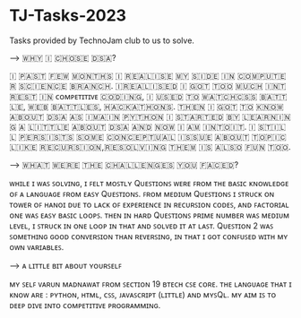 # TJ-Tasks-2023
Tasks provided by TechnoJam club to us to solve.

--> ​🇼​​🇭​​🇾​ ​🇮​ ​🇨​​🇭​​🇴​​🇸​​🇪​ ​🇩​​🇸​​🇦​?

​🇮​ ​🇵​​🇦​​🇸​​🇹​ ​🇫​​🇪​​🇼​ ​🇲​​🇴​​🇳​​🇹​​🇭​​🇸​ ​🇮​ ​🇷​​🇪​​🇦​​🇱​​🇮​​🇸​​🇪​ ​🇲​​🇾​ ​🇸​​🇮​​🇩​​🇪​ ​🇮​​🇳​ ​🇨​​🇴​​🇲​​🇵​​🇺​​🇹​​🇪​​🇷​ ​🇸​​🇨​​🇮​​🇪​​🇳​​🇨​​🇪​ ​🇧​​🇷​​🇦​​🇳​​🇨​​🇭​. ​🇮​ ​🇷​​🇪​​🇦​​🇱​​🇮​​🇸​​🇪​​🇩​ ​🇮​ ​🇬​​🇴​​🇹​ ​🇹​​🇴​​🇴​ ​🇲​​🇺​​🇨​​🇭​ ​🇮​​🇳​​🇹​​🇷​​🇪​​🇸​​🇹​ ​🇮​​🇳​ ​ᴄᴏᴍᴘᴇᴛɪᴛɪᴠᴇ​ ​🇨​​🇴​​🇩​​🇮​​🇳​​🇬​, ​🇮​ ​🇺​​🇸​​🇪​​🇩​ ​🇹​​🇴​ ​🇼​​🇦​​🇹​​🇨​​🇭​ ​🇨​​🇸​​🇸​ ​🇧​​🇦​​🇹​​🇹​​🇱​​🇪​, ​🇼​​🇪​​🇧​ ​🇧​​🇦​​🇹​​🇹​​🇱​​🇪​​🇸​, ​🇭​​🇦​​🇨​​🇰​​🇦​​🇹​​🇭​​🇴​​🇳​​🇸​. ​🇹​​🇭​​🇪​​🇳​ ​🇮​ ​🇬​​🇴​​🇹​ ​🇹​​🇴​ ​🇰​​🇳​​🇴​​🇼​ ​🇦​​🇧​​🇴​​🇺​​🇹​ ​🇩​​🇸​​🇦​ ​🇦​​🇸​ ​🇮​ ​🇲​​🇦​​🇮​​🇳​ ​🇵​​🇾​​🇹​​🇭​​🇴​​🇳​ ​🇮​ ​🇸​​🇹​​🇦​​🇷​​🇹​​🇪​​🇩​ ​🇧​​🇾​ ​🇱​​🇪​​🇦​​🇷​​🇳​​🇮​​🇳​​🇬​ ​🇦​ ​🇱​​🇮​​🇹​​🇹​​🇱​​🇪​ ​🇦​​🇧​​🇴​​🇺​​🇹​ ​🇩​​🇸​​🇦​ ​🇦​​🇳​​🇩​ ​🇳​​🇴​​🇼​ ​🇮​ ​🇦​​🇲​ ​🇮​​🇳​​🇹​​🇴​ ​🇮​​🇹​. ​🇮​ ​🇸​​🇹​​🇮​​🇱​​🇱​ ​🇵​​🇪​​🇷​​🇸​​🇮​​🇸​​🇹​​🇸​ ​🇸​​🇴​​🇲​​🇪​ ​🇨​​🇴​​🇳​​🇨​​🇪​​🇵​​🇹​​🇺​​🇦​​🇱​ ​🇮​​🇸​​🇸​​🇺​​🇪​ ​🇦​​🇧​​🇴​​🇺​​🇹​ ​🇹​​🇴​​🇵​​🇮​​🇨​ ​🇱​​🇮​​🇰​​🇪​ ​🇷​​🇪​​🇨​​🇺​​🇷​​🇸​​🇮​​🇴​​🇳​, ​🇷​​🇪​​🇸​​🇴​​🇱​​🇻​​🇮​​🇳​​🇬​ ​🇹​​🇭​​🇪​​🇲​ ​🇮​​🇸​ ​🇦​​🇱​​🇸​​🇴​ ​🇫​​🇺​​🇳​ ​🇹​​🇴​​🇴​.



--> ​🇼​​🇭​​🇦​​🇹​ ​🇼​​🇪​​🇷​​🇪​ ​🇹​​🇭​​🇪​ ​🇨​​🇭​​🇦​​🇱​​🇱​​🇪​​🇳​​🇬​​🇪​​🇸​ ​🇾​​🇴​​🇺​ ​🇫​​🇦​​🇨​​🇪​​🇩​?

ᴡʜɪʟᴇ ɪ ᴡᴀꜱ ꜱᴏʟᴠɪɴɢ, ɪ  ꜰᴇʟᴛ ᴍᴏꜱᴛʟʏ Qᴜᴇꜱᴛɪᴏɴꜱ ᴡᴇʀᴇ ꜰʀᴏᴍ ᴛʜᴇ ʙᴀꜱɪᴄ ᴋɴᴏᴡʟᴇᴅɢᴇ ᴏꜰ ᴀ ʟᴀɴɢᴜᴀɢᴇ ꜰʀᴏᴍ ᴇᴀꜱʏ Qᴜᴇꜱᴛɪᴏɴꜱ. ꜰʀᴏᴍ ᴍᴇᴅɪᴜᴍ Qᴜᴇꜱᴛɪᴏɴꜱ ɪ ꜱᴛʀᴜᴄᴋ ᴏɴ ᴛᴏᴡᴇʀ ᴏꜰ ʜᴀɴᴏɪ ᴅᴜᴇ ᴛᴏ ʟᴀᴄᴋ ᴏꜰ ᴇxᴘᴇʀɪᴇɴᴄᴇ ɪɴ ʀᴇᴄᴜʀꜱɪᴏɴ ᴄᴏᴅᴇꜱ, ᴀɴᴅ ꜰᴀᴄᴛᴏʀɪᴀʟ ᴏɴᴇ ᴡᴀꜱ ᴇᴀꜱʏ ʙᴀꜱɪᴄ ʟᴏᴏᴘꜱ. ᴛʜᴇɴ ɪɴ ʜᴀʀᴅ Qᴜᴇꜱᴛɪᴏɴꜱ ᴘʀɪᴍᴇ ɴᴜᴍʙᴇʀ ᴡᴀꜱ ᴍᴇᴅɪᴜᴍ ʟᴇᴠᴇʟ, ɪ ꜱᴛʀᴜᴄᴋ ɪɴ ᴏɴᴇ ʟᴏᴏᴘ ɪɴ ᴛʜᴀᴛ ᴀɴᴅ ꜱᴏʟᴠᴇᴅ ɪᴛ ᴀᴛ ʟᴀꜱᴛ. Qᴜᴇꜱᴛɪᴏɴ 2 ᴡᴀꜱ ꜱᴏᴍᴇᴛʜɪɴɢ ɢᴏᴏᴅ ᴄᴏɴᴠᴇʀꜱɪᴏɴ ᴛʜᴀɴ ʀᴇᴠᴇʀꜱɪɴɢ, ɪɴ ᴛʜᴀᴛ ɪ ɢᴏᴛ ᴄᴏɴꜰᴜꜱᴇᴅ ᴡɪᴛʜ ᴍʏ ᴏᴡɴ ᴠᴀʀɪᴀʙʟᴇꜱ.

--> ᴀ ʟɪᴛᴛʟᴇ ʙɪᴛ ᴀʙᴏᴜᴛ ʏᴏᴜʀꜱᴇʟꜰ

ᴍʏ ꜱᴇʟꜰ ᴠᴀʀᴜɴ ᴍᴀᴅɴᴀᴡᴀᴛ ꜰʀᴏᴍ ꜱᴇᴄᴛɪᴏɴ 19 ʙᴛᴇᴄʜ ᴄꜱᴇ ᴄᴏʀᴇ. ᴛʜᴇ ʟᴀɴɢᴜᴀɢᴇ ᴛʜᴀᴛ ɪ ᴋɴᴏᴡ ᴀʀᴇ : ᴘʏᴛʜᴏɴ, ʜᴛᴍʟ, ᴄꜱꜱ, ᴊᴀᴠᴀꜱᴄʀɪᴘᴛ (ʟɪᴛᴛʟᴇ) ᴀɴᴅ ᴍʏꜱQʟ. ᴍʏ ᴀɪᴍ ɪꜱ ᴛᴏ ᴅᴇᴇᴘ ᴅɪᴠᴇ ɪɴᴛᴏ ᴄᴏᴍᴘᴇᴛɪᴛɪᴠᴇ ᴘʀᴏɢʀᴀᴍᴍɪɴɢ.
